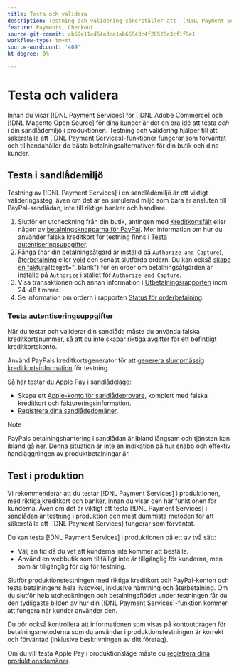 ```yaml
---
title: Testa och validera
description: Testning och validering säkerställer att  [!DNL Payment Services] funktioner fungerar som förväntat och ger de bästa betalningsalternativen för dina kunder
feature: Payments, Checkout
source-git-commit: cb69e11cd54a3ca1ab66543c4f28526a3cf1f9e1
workflow-type: tm+mt
source-wordcount: '469'
ht-degree: 0%

---
```


# Testa och validera

Innan du visar [!DNL Payment Services] för [!DNL Adobe Commerce] och [!DNL Magento Open Source] för dina kunder är det en bra idé att testa _och_ i din sandlådemiljö i produktionen. Testning och validering hjälper till att säkerställa att [!DNL Payment Services]-funktioner fungerar som förväntat och tillhandahåller de bästa betalningsalternativen för din butik och dina kunder.

## Testa i sandlådemiljö

Testning av [!DNL Payment Services] i en sandlådemiljö är ett viktigt valideringssteg, även om det är en simulerad miljö som bara är ansluten till PayPal-sandlådan, inte till riktiga banker och handlare.

1. Slutför en utcheckning från din butik, antingen med [Kreditkortsfält](payments-options.md#credit-card-fields) eller någon av [betalningsknapparna för PayPal](payments-options.md#paypal-smart-buttons). Mer information om hur du använder falska kreditkort för testning finns i [Testa autentiseringsuppgifter](#testing-credentials).
1. Fånga (när din betalningsåtgärd är [inställd på `Authorize and Capture`](onboard.md#set-payment-services-as-payment-method)), [återbetalning](refunds.md) eller [void](voids.md) den senast slutförda ordern. Du kan också [skapa en faktura](https://experienceleague.adobe.com/en/docs/commerce-admin/stores-sales/order-management/invoices#create-an-invoice){target="_blank"} för en order om betalningsåtgärden är inställd på `Authorize` i stället för `Authorize and Capture`.
1. Visa transaktionen och annan information i [Utbetalningsrapporten](payouts.md) inom 24-48 timmar.
1. Se information om ordern i rapporten [Status för orderbetalning](order-payment-status.md).

### Testa autentiseringsuppgifter

När du testar och validerar din sandlåda måste du använda falska kreditkortsnummer, så att du inte skapar riktiga avgifter för ett befintligt kreditkortskonto.

Använd PayPals kreditkortsgenerator för att [generera slumpmässig kreditkortsinformation](https://www.paypal.com/us/smarthelp/article/where-can-i-find-test-credit-card-numbers-ts2157) för testning.

Så här testar du Apple Pay i sandlådeläge:

* Skapa ett [Apple-konto för sandlådeprovare](https://developer.apple.com/apple-pay/sandbox-testing/#create-a-sandbox-tester-account), komplett med falska kreditkort och faktureringsinformation.
* [Registrera dina sandlådedomäner](https://developer.paypal.com/docs/checkout/apm/apple-pay/#link-registeryoursandboxdomains).

>[!NOTE]
>
>PayPals betalningshantering i sandlådan är ibland långsam och tjänsten kan ibland gå ner. Denna situation är inte en indikation på hur snabb och effektiv handläggningen av produktbetalningar är.

## Test i produktion

Vi rekommenderar att du testar [!DNL Payment Services] i produktionen, med riktiga kreditkort och banker, innan du visar den här funktionen för kunderna. Även om det är viktigt att testa [!DNL Payment Services] i sandlådan är testning i produktion den mest dummista metoden för att säkerställa att [!DNL Payment Services] fungerar som förväntat.

Du kan testa [!DNL Payment Services] i produktionen på ett av två sätt:

* Välj en tid då du vet att kunderna inte kommer att beställa.
* Använd en webbutik som tillfälligt inte är tillgänglig för kunderna, men som är tillgänglig för dig för testning.

Slutför produktionstestningen med riktiga kreditkort och PayPal-konton och testa betalningens hela livscykel, inklusive hämtning och återbetalning. Om du slutför hela utcheckningen och betalningsflödet under testningen får du den tydligaste bilden av hur din [!DNL Payment Services]-funktion kommer att fungera när kunder använder den.

Du bör också kontrollera att informationen som visas på kontoutdragen för betalningsmetoderna som du använder i produktionstestningen är korrekt och förväntad (inklusive beskrivningen av ditt företag).

Om du vill testa Apple Pay i produktionsläge måste du [registrera dina produktionsdomäner](https://developer.paypal.com/docs/checkout/apm/apple-pay/#register-your-live-domain).
